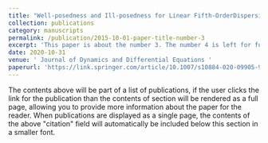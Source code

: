```yaml
---
title: "Well-posedness and Ill-posedness for Linear Fifth-OrderDispersive Equations in the Presence of Backwards Diffusion"
collection: publications
category: manuscripts
permalink: /publication/2015-10-01-paper-title-number-3
excerpt: 'This paper is about the number 3. The number 4 is left for future work.'
date: 2020-10-31
venue: ' Journal of Dynamics and Differential Equations '
paperurl: 'https://link.springer.com/article/10.1007/s10884-020-09905-9'
---
```


The contents above will be part of a list of publications, if the user clicks the link for the publication than the contents of section will be rendered as a full page, allowing you to provide more information about the paper for the reader. When publications are displayed as a single page, the contents of the above "citation" field will automatically be included below this section in a smaller font.
